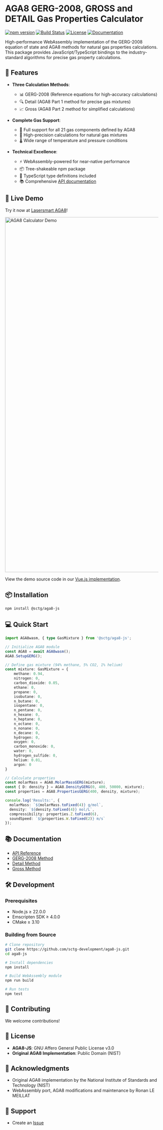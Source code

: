 # AGA8 GERG-2008, GROSS and DETAIL Gas Properties Calculator

[![npm version](https://badge.fury.io/js/@sctg%2Faga8-js.svg)](https://www.npmjs.com/package/@sctg/aga8-js)
[![Build Status](https://github.com/sctg-development/aga8-js/actions/workflows/build.yaml/badge.svg)](https://github.com/sctg-development/aga8-js/actions/workflows/build.yaml)
[![License](https://img.shields.io/badge/License-AGPL%20v3-blue.svg)](https://www.gnu.org/licenses/agpl-3.0)
[![Documentation](https://img.shields.io/badge/docs-latest-brightgreen.svg)](https://sctg-development.github.io/aga8-js/)

High-performance WebAssembly implementation of the GERG-2008 equation of state and AGA8 methods for natural gas properties calculations. This package provides JavaScript/TypeScript bindings to the industry-standard algorithms for precise gas property calculations.

## 🌟 Features

- **Three Calculation Methods**:
  - 📊 GERG-2008 (Reference equations for high-accuracy calculations)
  - 🔍 Detail (AGA8 Part 1 method for precise gas mixtures)
  - 📈 Gross (AGA8 Part 2 method for simplified calculations)
  
- **Complete Gas Support**:
  - 🧪 Full support for all 21 gas components defined by AGA8
  - 🎯 High-precision calculations for natural gas mixtures
  - 🌡️ Wide range of temperature and pressure conditions

- **Technical Excellence**:
  - ⚡ WebAssembly-powered for near-native performance
  - 📦 Tree-shakeable npm package
  - 💪 TypeScript type definitions included
  - 📚 Comprehensive [API documentation](https://sctg-development.github.io/aga8-js/)

## 🚀 Live Demo

Try it now at [Lasersmart AGA8](https://aga8.lasersmart.work/)!

[<img width="1164" alt="AGA8 Calculator Demo" src="https://github.com/user-attachments/assets/76c1deaa-9519-4bb4-916b-22e31a6eb06b" />](https://aga8.lasersmart.work/)

View the demo source code in our [Vue.js implementation](https://github.com/sctg-development/aga8-js/tree/main/src/aga8-vue).

## 📦 Installation

```bash
npm install @sctg/aga8-js
```

## 💻 Quick Start

```typescript
import AGA8wasm, { type GasMixture } from '@sctg/aga8-js';

// Initialize AGA8 module
const AGA8 = await AGA8wasm();
AGA8.SetupGERG();

// Define gas mixture (94% methane, 5% CO2, 1% helium)
const mixture: GasMixture = {
    methane: 0.94,
    nitrogen: 0,
    carbon_dioxide: 0.05,
    ethane: 0,
    propane: 0,
    isobutane: 0,
    n_butane: 0,
    isopentane: 0,
    n_pentane: 0,
    n_hexane: 0,
    n_heptane: 0,
    n_octane: 0,
    n_nonane: 0,
    n_decane: 0,
    hydrogen: 0,
    oxygen: 0,
    carbon_monoxide: 0,
    water: 0,
    hydrogen_sulfide: 0,
    helium: 0.01,
    argon: 0
}

// Calculate properties
const molarMass = AGA8.MolarMassGERG(mixture);
const { D: density } = AGA8.DensityGERG(0, 400, 50000, mixture);
const properties = AGA8.PropertiesGERG(400, density, mixture);

console.log('Results:', {
  molarMass: `${molarMass.toFixed(4)} g/mol`,
  density: `${density.toFixed(4)} mol/L`,
  compressibility: properties.Z.toFixed(6),
  soundSpeed: `${properties.W.toFixed(2)} m/s`
});
```

## 📚 Documentation

- [API Reference](https://sctg-development.github.io/aga8-js/)
- [GERG-2008 Method](https://sctg-development.github.io/aga8-js/GERG2008_8h.html)
- [Detail Method](https://sctg-development.github.io/aga8-js/Detail_8h.html)
- [Gross Method](https://sctg-development.github.io/aga8-js/Gross_8h.html)

## 🛠️ Development

### Prerequisites

- Node.js ≥ 22.0.0
- Emscripten SDK ≥ 4.0.0
- CMake ≥ 3.10

### Building from Source

```bash
# Clone repository
git clone https://github.com/sctg-development/aga8-js.git
cd aga8-js

# Install dependencies
npm install

# Build WebAssembly module
npm run build

# Run tests
npm test
```

## 🤝 Contributing

We welcome contributions!

## 📄 License

- **AGA8-JS**: GNU Affero General Public License v3.0
- **Original AGA8 Implementation**: Public Domain (NIST)

## 🙏 Acknowledgments

- Original AGA8 implementation by the National Institute of Standards and Technology (NIST)
- WebAssembly port, AGA8 modifications and maintenance by Ronan LE MEILLAT

## 📧 Support

- Create an [Issue](https://github.com/sctg-development/aga8-js/issues)
